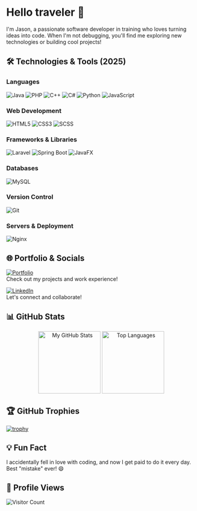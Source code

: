 # Hello traveler 👋  
I'm Jason, a passionate software developer in training who loves turning ideas into code. When I'm not debugging, you'll find me exploring new technologies or building cool projects!

## 🛠️ Technologies & Tools (2025)  
### **Languages**
![Java](https://img.shields.io/badge/Java-2%2B%20years-orange?logo=openjdk) 
![PHP](https://img.shields.io/badge/PHP-<1%20year-777BB4?logo=php) 
![C++](https://img.shields.io/badge/C%2B%2B-<1%20year-00599C?logo=c%2B%2B)
![C#](https://img.shields.io/badge/C%23-<1%20year-239120?logo=dotnet)
![Python](https://img.shields.io/badge/Python-<1%20year-3776AB?logo=python) 
![JavaScript](https://img.shields.io/badge/JavaScript-2%2B%20years-F7DF1E?logo=javascript) 

### **Web Development**
![HTML5](https://img.shields.io/badge/HTML5-2%2B%20years-E34F26?logo=html5) 
![CSS3](https://img.shields.io/badge/CSS3-2%2B%20years-1572B6?logo=css3) 
![SCSS](https://img.shields.io/badge/SCSS-<1%20year-CC6699?logo=sass)

### **Frameworks & Libraries**
![Laravel](https://img.shields.io/badge/Laravel-<1%20year-FF2D20?logo=laravel)
![Spring Boot](https://img.shields.io/badge/Spring%20Boot-<1%20year-6DB33F?logo=springboot)
![JavaFX](https://img.shields.io/badge/JavaFX-<1%20year-007396?logo=openjdk)

### **Databases**
![MySQL](https://img.shields.io/badge/MySQL-2%2B%20years-4479A1?logo=mysql)

### **Version Control**
![Git](https://img.shields.io/badge/Git-2%2B%20years-F05032?logo=git)

### **Servers & Deployment**
![Nginx](https://img.shields.io/badge/Nginx-<1%20year-009639?logo=nginx)

## 🌐 Portfolio & Socials  

[![Portfolio](https://img.shields.io/badge/Portfolio-grapjeje.nl-%2300A98F?style=for-the-badge&logo=google-chrome&logoColor=white)](https://grapjeje.nl/)  
Check out my projects and work experience!

[![LinkedIn](https://img.shields.io/badge/LinkedIn-Jason%20van%20Loon-%230A66C2?style=for-the-badge&logo=linkedin&logoColor=white)](https://www.linkedin.com/in/jason-van-loon/)  
Let's connect and collaborate!

## 📊 GitHub Stats  

<div align="center">
  <img height="165em" src="https://github-readme-stats.vercel.app/api?username=grapjeje&show_icons=true&theme=nord&hide_border=true&count_private=true" alt="My GitHub Stats" />
  <img height="165em" src="https://github-readme-stats.vercel.app/api/top-langs/?username=grapjeje&layout=compact&theme=nord&hide_border=true" alt="Top Languages" />
</div>

## 🏆 GitHub Trophies  

[![trophy](https://github-profile-trophy.vercel.app/?username=grapjeje&theme=nord&column=7)](https://github.com/ryo-ma/github-profile-trophy)  

## 💡 Fun Fact  
I accidentally fell in love with coding, and now I get paid to do it every day. Best "mistake" ever! 😄  

## 👀 Profile Views
![Visitor Count](https://komarev.com/ghpvc/?username=grapjeje&color=blue&style=flat)  
